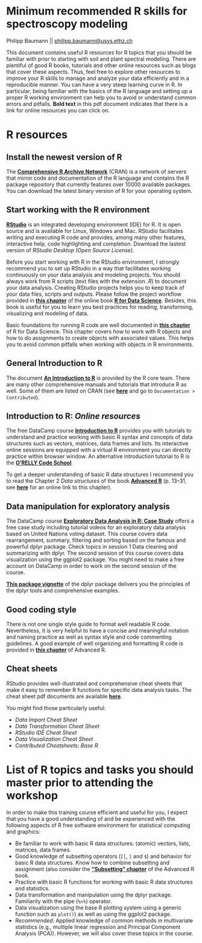 Minimum recommended R skills for spectroscopy modeling
================
Philipp Baumann || <philipp.baumann@usys.ethz.ch>

This document contains useful R resources for R topics that you should
be familiar with prior to starting with soil and plant spectral
modeling. There are plentiful of good R books, tutorials and other
online resources such as blogs that cover these aspects. Thus, feel free
to explore other resources to improve your R skills to manage and
analyze your data efficiently and in a reproducible manner. You can have
a very steep learning curve in R. In particular, being familiar with the
basics of the R language and setting up a proper R working environment
can help you to avoid or understand common errors and pitfalls. **Bold
text** in this pdf document indicates that there is a link for online
resources you can click on.

# R resources

## Install the newest version of R

The [**Comprehensive R Archive Network**](https://cran.r-project.org/)
(CRAN) is a network of servers that mirror code and documentation of the
R language and contains the R package repository that currently features
over 10000 available packages. You can download the latest binary
version of R for your operating system.

## Start working with the R environment

[**RStudio**](https://www.rstudio.com/) is an integrated developing
environment (IDE) for R. It is open source and is available for Linux,
Windows and Mac. RStudio facilitates writing and executing R code and
provides, among many other features, interactive help, code highlighting
and completion. Download the lastest version of *RStudio Desktop (Open
Source License)*.

Before you start working with R in the RStudio environment, I strongly
recommend you to set up RStudio in a way that facilitates working
continuously on your data analysis and modeling projects. You should
always work from R scripts (text files with the extension *.R*) to
document your data analysis. Creating RStudio projects helps you to keep
track of your data files, scripts and outputs. Please follow the project
workflow provided in [**this
chapter**](http://r4ds.had.co.nz/workflow-projects.html) of the online
book [**R for Data Science**](http://r4ds.had.co.nz/). Besides, this
book is useful for you to learn you best practices for reading,
transforming, visualizing and modeling of data.

Basic foundations for running R code are well documented in [**this
chapter**](http://r4ds.had.co.nz/workflow-basics.html) of R for Data
Science. This chapter covers how to work with R objects and how to do
assignments to create objects with associated values. This helps you to
avoid common pitfalls when working with objects in R environments.

## General Introduction to R

The document [**An Introduction to
R**](https://cran.r-project.org/doc/manuals/R-intro.pdf) is provided by
the R core team. There are many other comprehensive manuals and
tutorials that introduce R as well. Some of them are listed on CRAN (see
[**here**](https://cran.r-project.org/) and go to `Documentation >
Contributed`).

## Introduction to R: *Online resources*

The free DataCamp course [**Introduction to
R**](https://www.datacamp.com/courses/free-introduction-to-r/?tap_a=5644-dce66f&tap_s=10907-287229)
provides you with tutorials to understand and practice working with
basic R syntax and concepts of data structures such as vectors,
matrices, data frames and lists. Its interactive online sessions are
equipped with a virtual R environment you can directly practice within
browser window. An alternative introduction tutorial to R is the
[**O’RELLY Code School**](http://tryr.codeschool.com/).

To get a deeper understanding of basic R data structures I recommend you
to read the Chapter 2 *Data structures* of the book [**Advanced
R**](http://adv-r.had.co.nz/) (p. 13–31, see
[**here**](http://adv-r.had.co.nz/Data-structures.html) for an online
link to this chapter).

## Data manipulation for exploratory analysis

The DataCamp course [**Exploratory Data Analysis in R: Case
Study**](https://www.datacamp.com/courses/exploratory-data-analysis-in-r-case-study)
offers a free case study including tutorial videos for an exploratory
data analysis based on United Nations voting dataset. This course covers
data rearrangement, summary, filtering and sorting based on the famous
and powerful dplyr package. Check topics in session 1 Data cleaning and
summarizing with dplyr. The second session of this course covers data
visualization using the ggplot2 package. You might need to make a free
account on DataCamp in order to work on the second session of the
course.

[**This package
vignette**](https://cran.r-project.org/web/packages/dplyr/vignettes/introduction.html)
of the dplyr package delivers you the principles of the dplyr tools and
comprehensive examples.

## Good coding style

There is not one single style guide to format well readable R code.
Nevertheless, it is very helpful to have a concise and meaningful
notation and naming practice as well as syntax style and code commenting
guidelines. A good example of well organizing and formatting R code is
provided in [**this chapter**](http://adv-r.had.co.nz/Style.html) of
Advanced R.

## Cheat sheets

RStudio provides well-illustrated and comprehensive cheat sheets that
make it easy to remember R functions for specific data analysis tasks.
The cheat sheet pdf documents are available
[**here**](https://www.rstudio.com/resources/cheatsheets/).

You might find those particularly useful:

  - *Data Import Cheat Sheet*
  - *Data Transformation Cheat Sheet*
  - *RStudio IDE Cheat Sheet*
  - *Data Visualization Cheat Sheet*
  - *Contributed Cheatsheets: Base
R*

# List of R topics and tasks you should master prior to attending the workshop

In order to make this training course efficient and useful for you, I
expect that you have a good understanding of and be experienced with the
following aspects of R free software environment for statistical
computing and graphics:

  - Be familiar to work with basic R data structures: (atomic) vectors,
    lists, matrices, data frames.
  - Good knowledge of subsetting operators (`[[`, `[` and `$`) and
    behavior for basic R data structures. Know how to combine subsetting
    and assignment (also consider the [**“Subsetting”
    chapter**](http://adv-r.had.co.nz/Subsetting.html) of the Advanced R
    book.
  - Practice with basic R functions for working with basic R data
    structures and statistics.
  - Data transformation and manipulation using the dplyr package.
    Familiarity with the pipe (`%>%`) operator.
  - Data visualization using the base R plotting system using a generic
    function such as `plot()`) as well as using the ggplot2 package.
  - *Recommended*: Applied knowledge of common methods in multivariate
    statistics (e.g., multiple linear regression and Principal Component
    Analysis (PCA)). However, we will also cover these topics in the
    course.
